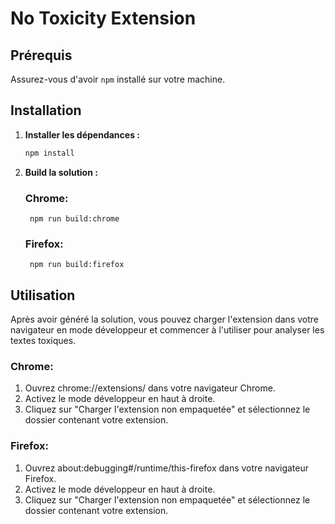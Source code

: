 # No Toxicity Extension

## Prérequis

Assurez-vous d'avoir `npm` installé sur votre machine.

## Installation

1. **Installer les dépendances :**

   ```sh
   npm install
   ```

2. **Build la solution :**
    ###  Chrome:
        npm run build:chrome
        
    ### Firefox:
        npm run build:firefox

## Utilisation
Après avoir généré la solution, vous pouvez charger l'extension dans votre navigateur en mode développeur et commencer à l'utiliser pour analyser les textes toxiques.

### Chrome:
1. Ouvrez chrome://extensions/ dans votre navigateur Chrome.
2. Activez le mode développeur en haut à droite.
3. Cliquez sur "Charger l'extension non empaquetée" et sélectionnez le dossier contenant votre extension.

### Firefox:

1. Ouvrez about:debugging#/runtime/this-firefox dans votre navigateur Firefox.
2. Activez le mode développeur en haut à droite.
3. Cliquez sur "Charger l'extension non empaquetée" et sélectionnez le dossier contenant votre extension.